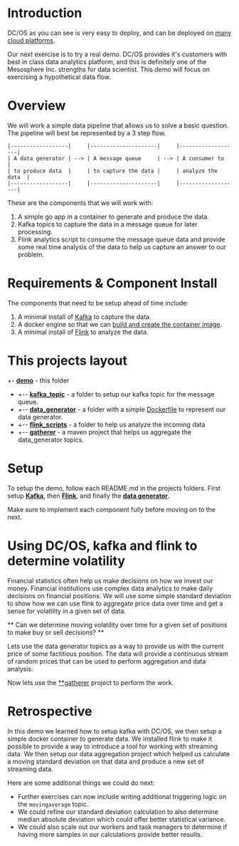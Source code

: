 # Introduction

DC/OS as you can see is very easy to deploy, and can be deployed on [many cloud platforms](https://dcos.io/install/).

Our next exercise is to try a real demo.  DC/OS provides it's customers with best in class data analytics platform, and
this is definitely one of the Mesosphere Inc. strengths for data scientist.  This demo will focus on exercising a hypothetical data flow.

# Overview

We will work a simple data pipeline that allows us to solve a basic question.
The pipeline will best be represented by a 3 step flow.

```text
|------------------|     |---------------------|     |-------------------|
| A data generator | --> | A message queue     | --> | A consumer to     |
| to produce data  |     | to capture the data |     | analyze the data  |
|------------------|     |---------------------|     |-------------------|
```

These are the components that we will work with:
1. A simple go app in a container to generate and produce the data.
2. Kafka topics to capture the data in a message queue for later processing.
3. Flink analytics script to consume the message queue data and provide some
   real time analysis of the data to help us capture an answer to our problem.

# Requirements & Component Install

The components that need to be setup ahead of time include:
1. A minimal install of [Kafka](https://github.com/dcos/examples/tree/master/kafka/1.9) to capture the data.
2. A docker engine so that we can [build and create the container image](data_generator/README.md).
3. A minimal install of [Flink](https://github.com/dcos/examples/tree/master/flink/1.9) to analyze the data.

# This projects layout

+- [**demo**](README.md) - this folder
- +-- [**kafka_topic**](kafka_topic) - a folder to setup our kafka topic for the message queue.
- +-- [**data_generator**](data_generator/README.md) - a folder with a simple [Dockerfile](data_generator/Dockerfile) to represent our data generator.
- +-- [**flink_scripts**](flink_scripts) - a folder to help us analyze the incoming data
- +-- [**gatherer**](gatherer) - a maven project that helps us aggregate the data_generator topics.

# Setup

To setup the demo, follow each README.md in the projects folders. First setup
[**Kafka**](kafka_topic), then [**Flink**](flink_scripts), and finally the [**data generator**](data_generator/README.md).

Make sure to implement each component fully before moving on to the next.

# Using DC/OS, kafka and flink to determine volatility

Financial statistics often help us make decisions on how we invest our money. Financial
institutions use complex data analytics to make daily decisions on financial positions.
We will use some simple standard deviation to show how we can use flink to aggregate
price data over time and get a sense for volatility in a given set of data.

** Can we determine moving volatility over time for a given set of positions to make buy or sell decisions? **

Lets use the data generator topics as a way to provide us with the current price of
some factitious position. The data will provide a continuous stream of random prices
that can be used to perform aggregation and data analysis.

Now lets use the [**gatherer](gatherer) project to perform the work.

# Retrospective

In this demo we learned how to setup kafka with DC/OS, we then setup a simple
docker container to generate data. We installed flink to make it possible to provide
a way to introduce a tool for working with streaming data.  We then setup our 
data aggregation project which helped us calculate a moving standard deviation on that
data and produce a new set of streaming data.

Here are some additional things we could do next:

- Further exercises can now include writing additional triggering logic on the `movingaverage` topic.
- We could refine our standard deviation calculation to also determine median absolute deviation which could offer better statistical variance.
- We could also scale out our workers and task managers to determine if having more samples in our calculations provide better results.
